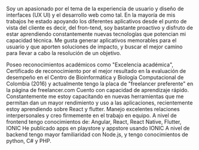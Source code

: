 Soy un apasionado por el tema de la experiencia de usuario y diseño de interfaces (UX UI) y el desarrollo web como tal.
En la mayoría de mis trabajos he estado apoyando los diferentes aplicativos desde el punto de vista del cliente es decir, del fron-tend,  soy bastante proactivo y disfruto de estar aprendiendo constantemente nuevas tecnologías que potencian mi capacidad técnica. 
Me gusta generar aplicativos memorables para el usuario y que aporten soluciones de impacto, y buscar el mejor camino para llevar a cabo la resolución de un objetivo.

Poseo reconocimientos académicos como "Excelencia académica", Certificado de reconocimiento por el mejor resultado en la evaluación de desempeño en el Centro de Bioinformática y Biología Computacional de Colombia (2016) y actualmente tengo la placa de "freelancer preferente" en la página de freelancer.com
    Cuento con capacidad de aprendizaje rápido.
    Constantemente me estoy capacitando en nuevas herramientas que me permitan dan un mayor rendimiento y uso a las aplicaciones, recientemente estoy aprendiendo sobre React y flutter.
    Manejo excelentes relaciones interpersonales y creo firmemente en el trabajo en equipo.
    A nivel de frontend tengo conocimientos de:
        Angular, React, React Native, Flutter, IONIC
        He publicado apps en playstore y appstore usando IONIC
A nivel de backend tengo mayor familiaridad con Node.js, y tengo conocimientos de python, C# y PHP.
